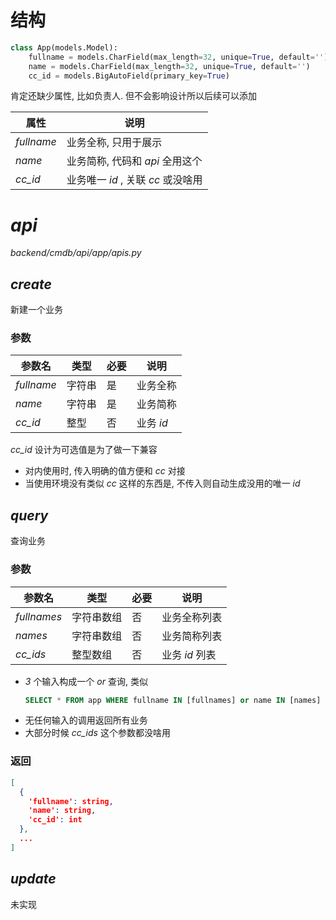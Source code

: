 # 结构
```python
class App(models.Model):
    fullname = models.CharField(max_length=32, unique=True, default='')
    name = models.CharField(max_length=32, unique=True, default='')
    cc_id = models.BigAutoField(primary_key=True)
```

肯定还缺少属性, 比如负责人. 但不会影响设计所以后续可以添加


| 属性         | 说明                       |
|------------|--------------------------|
| _fullname_ | 业务全称, 只用于展示              |
| _name_     | 业务简称, 代码和 _api_ 全用这个     |
| _cc_id_    | 业务唯一 _id_ , 关联 _cc_ 或没啥用 |

# _api_
_backend/cmdb/api/app/apis.py_
## _create_
新建一个业务
### 参数

| 参数名        | 类型  | 必要  | 说明      |
|------------|-----|-----|---------|
| _fullname_ | 字符串 | 是   | 业务全称    |
| _name_     | 字符串 | 是   | 业务简称    |
| _cc_id_    | 整型  | 否   | 业务 _id_ |

_cc_id_ 设计为可选值是为了做一下兼容
* 对内使用时, 传入明确的值方便和 _cc_ 对接
* 当使用环境没有类似 _cc_ 这样的东西是, 不传入则自动生成没用的唯一 _id_



## _query_
查询业务

### 参数
| 参数名         | 类型    | 必要  | 说明         |
|-------------|-------|-----|------------|
| _fullnames_ | 字符串数组 | 否   | 业务全称列表     |
| _names_     | 字符串数组 | 否   | 业务简称列表     |
| _cc_ids_    | 整型数组  | 否   | 业务 _id_ 列表 |

* _3_ 个输入构成一个 _or_ 查询, 类似 
  ```sql
  SELECT * FROM app WHERE fullname IN [fullnames] or name IN [names] or cc_id IN [cc_ids]
  ```
* 无任何输入的调用返回所有业务
* 大部分时候 _cc_ids_ 这个参数都没啥用

### 返回
```json
[
  {
    'fullname': string,
    'name': string,
    'cc_id': int
  },
  ...
]
```

## _update_
未实现